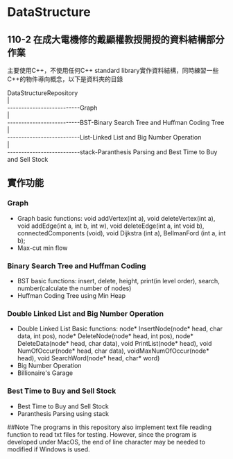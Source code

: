# DataStructure

## 110-2 在成大電機修的戴顯權教授開授的資料結構部分作業
主要使用C++，不使用任何C++ standard library實作資料結構，同時練習一些C++的物件導向概念，以下是資料夾的目錄

DataStructureRepository<br />
|<br />
--------------------------Graph<br />
|<br />
--------------------------BST-Binary Search Tree and Huffman Coding Tree<br />
|<br />
--------------------------List-Linked List and Big Number Operation<br />
|<br />
--------------------------stack-Paranthesis Parsing and Best Time to Buy and Sell Stock<br />

## 實作功能
### Graph
* Graph basic functions: void addVertex(int a), void deleteVertex(int a), void addEdge(int a, int b, int w), void deleteEdge(int a, int void b), connectedComponents (void), void Dijkstra (int a), BellmanFord (int a, int b);
* Max-cut min flow

### Binary Search Tree and Huffman Coding
* BST basic functions: insert, delete, height, print(in level order), search, number(calculate the number of nodes)
* Huffman Coding Tree using Min Heap

### Double Linked List and Big Number Operation
* Double Linked List Basic functions: node* InsertNode(node* head, char data, int pos), node* DeleteNode(node* head, int pos), node* DeleteData(node* head, char data), void PrintList(node* head), void NumOfOccur(node* head, char data), voidMaxNumOfOccur(node* head), void SearchWord(node* head, char* word)
* Big Number Operation
* Billionaire's Garage

### Best Time to Buy and Sell Stock
* Best Time to Buy and Sell Stock
* Paranthesis Parsing using stack

##Note
The programs in this repository also implement text file reading function to read txt files for testing. However, since the program is developed under MacOS, the end of line character may be needed to modified if Windows is used.

